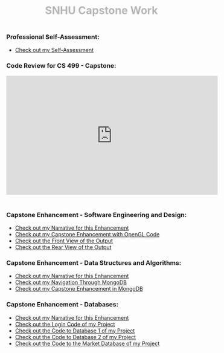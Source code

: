 <h1 style="text-align:center;"><span style="color:#b6b6b6">SNHU Capstone Work</span></h1>

<h3><br>Professional Self-Assessment:</h3>
 <ul>
 <a href="CS 499 - Capstone Self-Assessment.docx"><li>Check out my Self-Assessment</li></a>
 </ul>

<h3>Code Review for CS 499 - Capstone:</h3>
<iframe width="560" height="315" src="https://www.youtube.com/embed/9PJKMqHgjU0" frameborder="0" allow="accelerometer; autoplay; encrypted-media; gyroscope; picture-in-picture" allowfullscreen></iframe>

<h3><br>Capstone Enhancement - Software Engineering and Design:</h3>
 <ul>
 <a href="CS 499 - Milestone Two Narrative.docx"><li>Check out my Narrative for this Enhancement</li></a>
 <a href="CS 499 - Capstone Enhancement Part 1/FinalProject.cpp"><li>Check out my Capstone Enhancement with OpenGL Code</li></a>
 <a href="Front of Chair.PNG"><li>Check out the Front View of the Output</li></a>
 <a href="Back of Chair.PNG"><li>Check out the Rear View of the Output</li></a>
 </ul>

<h3>Capstone Enhancement - Data Structures and Algorithms:</h3>
 <ul>
 <a href="CS 499 - Milestone Three Narrative.docx"><li>Check out my Narrative for this Enhancement</li></a>
 <a href="CS 340 - Final Project.docx"><li>Check out my Navigation Through MongoDB</li></a>
 <a href="CS 499 - Capstone Enhancement - Data Structure and Algorithms.docx"><li>Check out my Capstone Enhancement in MongoDB</li></a>
 </ul>

<h3>Capstone Enhancement - Databases:</h3>
 <ul>
 <a href="CS 499 - Capstone Enhancement Narrative - Databases.docx"><li>Check out my Narrative for this Enhancement</li></a>
 <a href="loginV2.py"><li>Check out the Login Code of my Project</li></a>
 <a href="db1_allFunctions.py"><li>Check out the Code to Database 1 of my Project</li></a>
 <a href="db2_allFunctions.py"><li>Check out the Code to Database 2 of my Project</li></a>
 <a href="market_allFunctions.py"><li>Check out the Code to the Market Database of my Project</li></a>
 </ul>
